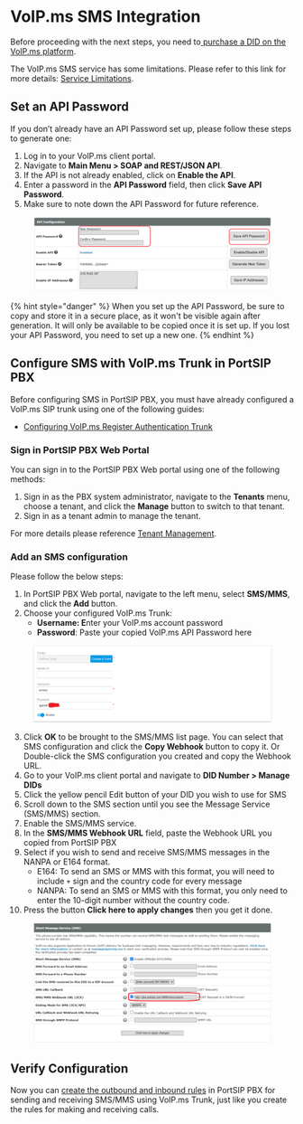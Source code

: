 # VoIP.ms SMS Integration

Before proceeding with the next steps, you need to[ purchase a DID on the VoIP.ms platform](purchase-a-did-on-voip.ms.md).

The VoIP.ms SMS service has some limitations. Please refer to this link for more details: [Service Limitations](https://wiki.voip.ms/article/SMS-MMS#Service\_Limitations).

## Set an API Password

If you don’t already have an API Password set up, please follow these steps to generate one:

1. Log in to your VoIP.ms client portal.
2. Navigate to **Main Menu > SOAP and REST/JSON API**.
3. If the API is not already enabled, click on **Enable the API**.
4. Enter a password in the **API Password** field, then click **Save API Password**.
5. Make sure to note down the API Password for future reference.

<figure><img src="../../.gitbook/assets/voip.ms-flig12.png" alt=""><figcaption></figcaption></figure>

{% hint style="danger" %}
When you set up the API Password, be sure to copy and store it in a secure place, as it won't be visible again after generation. It will only be available to be copied once it is set up. If you lost your API Password, you need to set up a new one.
{% endhint %}

## Configure SMS with VoIP.ms Trunk in PortSIP PBX

Before configuring SMS in PortSIP PBX, you must have already configured a VoIP.ms SIP trunk using one of the following guides:

* [Configuring VoIP.ms Register Authentication Trunk](configuring-voip.ms-register-based-trunk.md)

### Sign in PortSIP PBX Web Portal

You can sign in to the PortSIP PBX Web portal using one of the following methods:

1. Sign in as the PBX system administrator, navigate to the **Tenants** menu, choose a tenant, and click the **Manage** button to switch to that tenant.
2. Sign in as a tenant admin to manage the tenant.

For more details please reference [Tenant Management](../../portsip-pbx-administration-guide/3-tenant-management.md).

### Add an SMS configuration

Please follow the below steps:

1. In PortSIP PBX Web portal, navigate to the left menu, select **SMS/MMS**, and click the **Add** button.&#x20;
2. Choose your configured VoIP.ms Trunk:
   * **Username: E**nter your VoIP.ms account password
   * **Password**: Paste your copied VoIP.ms API Password here

<figure><img src="../../.gitbook/assets/voip.ms-flig14.png" alt=""><figcaption></figcaption></figure>

3. Click **OK** to be brought to the SMS/MMS list page. You can select that SMS configuration and click the **Copy Webhook** button to copy it. Or Double-click the SMS configuration you created and copy the Webhook URL.
4. Go to your VoIP.ms client portal and navigate to **DID Number > Manage DIDs**
5. Click the yellow pencil Edit button of your DID you wish to use for SMS
6. &#x20;Scroll down to the SMS section until you see the Message Service (SMS/MMS) section.
7. Enable the SMS/MMS service.
8. In the **SMS/MMS Webhook URL** field, paste the Webhook URL you copied from PortSIP PBX
9. Select if you wish to send and receive SMS/MMS messages in the NANPA or E164 format.
   * E164: To send an SMS or MMS with this format, you will need to include `+` sign and the country code for every message
   * NANPA: To send an SMS or MMS with this format, you only need to enter the 10-digit number without the country code.
10. Press the button **Click here to apply changes** then you get it done.

<figure><img src="../../.gitbook/assets/voip.ms-flig13.png" alt=""><figcaption></figcaption></figure>

## Verify Configuration

Now you can [create the outbound and inbound rules](configuring-outbound-and-inbound-calls.md) in PortSIP PBX for sending and receiving SMS/MMS using VoIP.ms Trunk, just like you create the rules for making and receiving calls.

